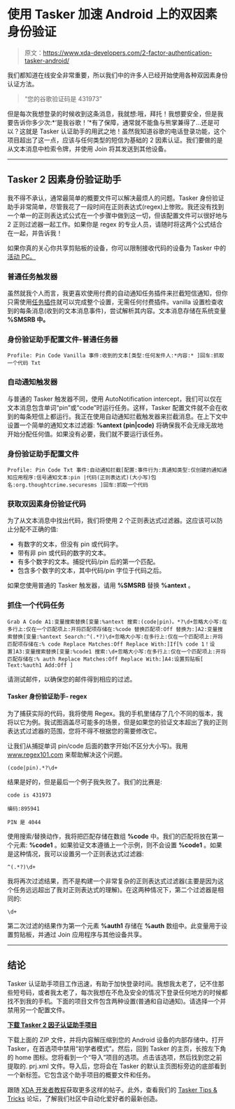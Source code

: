# 使用 Tasker 加速 Android 上的双因素身份验证

> 原文：<https://www.xda-developers.com/2-factor-authentication-tasker-android/>

我们都知道在线安全非常重要，所以我们中的许多人已经开始使用各种双因素身份认证方法。

> “您的谷歌验证码是 431973”

但是每次我想登录的时候收到这条消息，我就想:哦，拜托！我想要安全，但是我要告诉你多少次:*‘是我谷歌！’*有了保障，通常就不能鱼与熊掌兼得了...还是可以？这就是 Tasker 认证助手的用武之地！虽然我知道谷歌的电话登录功能，这个项目超出了这一点，应该与任何类型的短信为基础的 2 因素认证。我们要做的是从文本消息中检索令牌，并使用 Join 将其发送到其他设备。

* * *

## Tasker 2 因素身份验证助手

我不得不承认，通常最简单的概要文件可以解决最烦人的问题。Tasker 身份验证助手非常简单，尽管我花了一段时间在正则表达式(regex)上惨败。我还没有找到一个单一的正则表达式公式在一个步骤中做到这一切，但该配置文件可以很好地与 2 正则过滤器一起工作。如果你是 regex 的专业人员，请随时将这两个公式结合在一起，并告诉我！

如果你真的关心你共享剪贴板的设备，你可以限制接收代码的设备为 Tasker 中的[活动 PC。](http://www.notenoughtech.com/tasker/tasker-active-pc/)

### 普通任务触发器

虽然就我个人而言，我更喜欢使用付费的自动通知任务插件来拦截短信通知，但你只需使用[任务插件](https://www.xda-developers.com/tasker-sale-1-dollar-right-now/)就可以完成整个设置，无需任何付费插件。vanilla 设置检查收到的每条消息(收到的文本消息事件)，尝试解析其内容。文本消息存储在系统变量 **%SMSRB 中。**

### 身份验证助手配置文件-普通任务器

```
Profile: Pin Code Vanilla 事件:收到的文本[类型:任何发件人:*内容:* ]回车:抓取一个代码 Txt
```

### 自动通知触发器

与普通的 Tasker 触发器不同，使用 AutoNotification intercept，我们可以仅在文本消息包含单词“pin”或“code”时运行任务。这样，Tasker 配置文件就不会在收到的每条短信上都运行。我正在使用自动通知拦截触发器来拦截消息。在上下文中设置一个简单的通知文本过滤器: **%antext (pin|code)** 将确保我不会无缘无故地开始分配任何值。如果没有必要，我们就不要运行该任务。

### 身份验证助手配置文件

```
Profile: Pin Code Txt 事件:自动通知拦截[配置:事件行为:真通知类型:仅创建的通知通知应用程序:信号通知文本:pin |代码(正则表达式)(大小写)包名:org.thoughtcrime.securesms ]回车:抓取一个代码
```

### 获取双因素身份验证代码

为了从文本消息中找出代码，我们将使用 2 个正则表达式过滤器。这应该可以防止分配不正确的值:

*   有数字的文本，但没有 pin 或代码字。
*   带有非 pin 或代码的数字的文本。
*   有多个数字的文本。捕捉代码/pin 后的第一个匹配。
*   包含多个数字的文本，其中代码/pin 字位于代码之后。

如果您使用普通的 Tasker 触发器，请用 **%SMSRB** 替换 **%antext** 。

### 抓住一个代码任务

```
Grab A Code A1:变量搜索替换[变量:%antext 搜索:(code|pin)。*?\d+忽略大小写:在多行上:仅在一个匹配项上:开将匹配项存储在:%code 替换匹配项:Off 替换为:]A2:变量搜索替换[变量:%antext Search:^(.*?)\d+忽略大小写:在多行上:仅在一个匹配项上:开将匹配项存储在:% code Replace Matches:Off Replace With:]If[% code 1！设置]A3:变量搜索替换[变量:%code1 搜索:\d+忽略大小写:在多行上:仅在一个匹配项上:开将匹配存储在:% auth Replace Matches:Off Replace With:]A4:设置剪贴板[ Text:%auth1 Add:Off ]
```

请测试邮件，以确保您的邮件得到相应的过滤。

#### Tasker 身份验证助手- regex

为了捕获实际的代码，我将使用 Regex。我的手机里储存了几个不同的版本，我将以它为例。我试图涵盖尽可能多的场景，但是如果您的验证文本超出了我的正则表达式过滤器的范围，您将不得不根据您的需要修改它。

让我们从捕捉单词 pin/code 后面的数字开始(不区分大小写)。我用 www.regex101.com 来帮助解决这个问题。

```
(code|pin).*?\d+
```

结果是好的，但是最后一个例子我失败了。我们的比赛是:

```
code is 431973

编码:895941

PIN 是 4044
```

使用搜索/替换动作，我将把匹配存储在数组 **%code** 中。我们的匹配将放在第一个元素: **%code1** 。如果验证文本遵循上一个示例，则不会设置 **%code1** 。如果是这种情况，我可以设置另一个正则表达式过滤器:

```
^(.*?)\d+
```

我将再次过滤结果，而不是构建一个非常复杂的正则表达式过滤器(主要是因为这个任务远远超出了我对正则表达式的理解)。在这两种情况下，第二个过滤器是相同的:

```
\d+
```

第二次过滤的结果作为第一个元素 **%auth1** 存储在 **%auth** 数组中。此变量用于设置剪贴板，并通过 Join 应用程序与其他设备共享。

* * *

## 结论

Tasker 认证助手项目工作迅速，有助于加快登录时间。我想我太老了，记不住那些短号码，或者我太老了，每次我想在不危及安全的情况下登录任何地方的时候都找不到我的手机。下面的项目文件包含两种设置(普通和自动通知)。请选择一个并禁用另一个配置文件。

[**下载 Tasker 2 因子认证助手项目**](https://www.androidfilehost.com/?fid=673368273298979231)

下载上面的 ZIP 文件，并将内容解压缩到您的 Android 设备的内部存储中。打开 Tasker，在首选项中禁用“初学者模式”。然后，回到 Tasker 的主页，长按左下角的 home 图标。您将看到一个“导入”项目的选项。点击该选项，然后找到您之前提取的. prj.xml 文件。导入后，您将会在 Tasker 的默认主页图标旁边的底部看到一个新标签。它包含这个助手项目的概要文件和任务。

跟随 [XDA 开发者教程](https://www.xda-developers.com/category/tutorials/)获取更多这样的帖子。此外，查看我们的 [Tasker Tips & Tricks](https://forum.xda-developers.com/u/tasker-tips-tricks) 论坛，了解我们社区中自动化爱好者的最新创造。